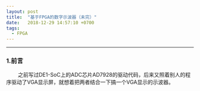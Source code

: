 ```yaml
---
layout: post
title:  "基于FPGA的数字示波器（未完）"
date:   2018-12-29 14:57:10 +0700
tags:
  - FPGA
---
```



-------
### 1.前言

&#160; &#160; &#160; &#160; 之前写过DE1-SoC上的ADC芯片AD7928的驱动代码，后来又照着别人的程序驱动了VGA显示屏，就想着把两者结合一下搞一个VGA显示的示波器。